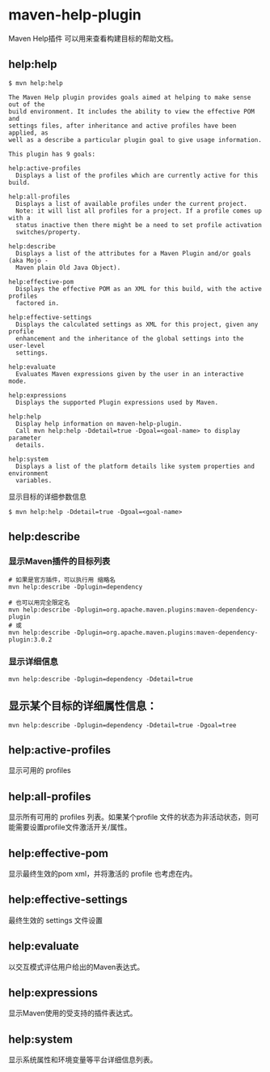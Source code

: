 
# maven-help-plugin

Maven Help插件 可以用来查看构建目标的帮助文档。

## help:help

``` text
$ mvn help:help

The Maven Help plugin provides goals aimed at helping to make sense out of the
build environment. It includes the ability to view the effective POM and
settings files, after inheritance and active profiles have been applied, as
well as a describe a particular plugin goal to give usage information.

This plugin has 9 goals:

help:active-profiles
  Displays a list of the profiles which are currently active for this build.

help:all-profiles
  Displays a list of available profiles under the current project.
  Note: it will list all profiles for a project. If a profile comes up with a
  status inactive then there might be a need to set profile activation
  switches/property.

help:describe
  Displays a list of the attributes for a Maven Plugin and/or goals (aka Mojo -
  Maven plain Old Java Object).

help:effective-pom
  Displays the effective POM as an XML for this build, with the active profiles
  factored in.

help:effective-settings
  Displays the calculated settings as XML for this project, given any profile
  enhancement and the inheritance of the global settings into the user-level
  settings.

help:evaluate
  Evaluates Maven expressions given by the user in an interactive mode.

help:expressions
  Displays the supported Plugin expressions used by Maven.

help:help
  Display help information on maven-help-plugin.
  Call mvn help:help -Ddetail=true -Dgoal=<goal-name> to display parameter
  details.

help:system
  Displays a list of the platform details like system properties and environment
  variables.
```

显示目标的详细参数信息

```text
$ mvn help:help -Ddetail=true -Dgoal=<goal-name>
```

## help:describe


### 显示Maven插件的目标列表

```text
# 如果是官方插件，可以执行用 缩略名
mvn help:describe -Dplugin=dependency

# 也可以用完全限定名
mvn help:describe -Dplugin=org.apache.maven.plugins:maven-dependency-plugin
# 或
mvn help:describe -Dplugin=org.apache.maven.plugins:maven-dependency-plugin:3.0.2
```

### 显示详细信息
```text
mvn help:describe -Dplugin=dependency -Ddetail=true
```


## 显示某个目标的详细属性信息：
```text
mvn help:describe -Dplugin=dependency -Ddetail=true -Dgoal=tree
```


## help:active-profiles

显示可用的 profiles


## help:all-profiles

显示所有可用的 profiles 列表。如果某个profile 文件的状态为非活动状态，则可能需要设置profile文件激活开关/属性。



## help:effective-pom

显示最终生效的pom xml，并将激活的 profile 也考虑在内。  



## help:effective-settings

最终生效的 settings 文件设置



## help:evaluate


以交互模式评估用户给出的Maven表达式。




## help:expressions

显示Maven使用的受支持的插件表达式。


## help:system

显示系统属性和环境变量等平台详细信息列表。

